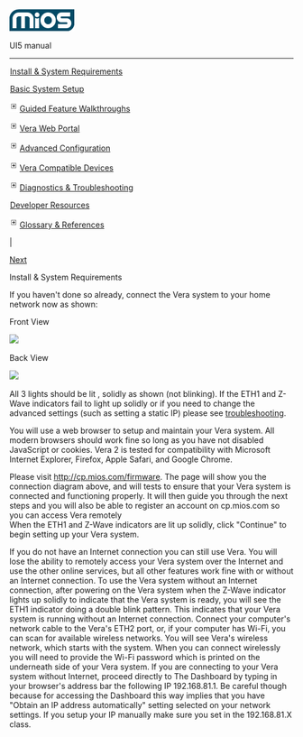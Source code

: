 ![](skins/mios/images/logo.png)

UI5 manual

  
---  
  
![](images/spacer.gif)[Install & System
Requirements](index.html#!docs5/installation_and_system_requirements_en_2_all.md)

![](images/spacer.gif)[Basic System Setup ](index.html#!docs5/getting_started_en_2_all.md)

![](images/plus.gif)[Guided Feature Walkthroughs ](index.html#!docs5/features_en_2_all.md)

![](images/plus.gif)[Vera Web Portal](index.html#!docs5/mymios_web_portal_en_2_all.md)

![](images/plus.gif)[Advanced
Configuration](index.html#!docs5/advanced_configuration_en_2_all.md)

![](images/plus.gif)[Vera Compatible
Devices](index.html#!docs5/supported_hardware_en_2_all.md)

![](images/plus.gif)[Diagnostics &
Troubleshooting](index.html#!docs5/troubleshooting_en_2_all.md)

![](images/spacer.gif)[Developer Resources](index.html#!docs5/developers_en_2_all.md)

![](images/plus.gif)[Glossary & References](index.html#!docs5/reference_en_2_all.md)

|

[Next](index.html#!docs5/getting_started_en_2_all.md)

Install & System Requirements

  
If you haven't done so already, connect the Vera system to your home network
now as shown:  
  
Front View  
  
![](/images/mios/vera2_front.png)  
  
Back View  
  
![](/images/mios/vera2_back.png)  
  
All 3 lights should be lit , solidly as shown (not blinking). If the ETH1 and
Z-Wave indicators fail to light up solidly or if you need to change the
advanced settings (such as setting a static IP) please see
[troubleshooting](index.html#!docs5/network_troubleshooting_en_all_all.md).  
  
  
You will use a web browser to setup and maintain your Vera system.  All modern
browsers should work fine so long as you have not disabled JavaScript or
cookies.  Vera 2 is tested for compatibility with Microsoft Internet Explorer,
Firefox, Apple Safari, and Google Chrome.  
  
Please visit <http://cp.mios.com/firmware>. The page will show you the
connection diagram above, and will tests to ensure that your Vera system is
connected and functioning properly. It will then guide you through the next
steps and you will also be able to register an account on cp.mios.com so you
can access Vera remotely  
When the ETH1 and Z-Wave indicators are lit up solidly, click "Continue" to
begin setting up your Vera system.  
  
If you do not have an Internet connection you can still use Vera. You will
lose the ability to remotely access your Vera system over the Internet and use
the other online services, but all other features work fine with or without an
Internet connection. To use the Vera system without an Internet connection,
after powering on the Vera system when the Z-Wave indicator lights up solidly
to indicate that the Vera system is ready, you will see the ETH1 indicator
doing a double blink pattern. This indicates that your Vera system is running
without an Internet connection. Connect your computer's network cable to the
Vera's ETH2 port, or, if your computer has Wi-Fi, you can scan for available
wireless networks. You will see Vera's wireless network, which starts with the
system. When you can connect wirelessly you will need to provide the Wi-Fi
password which is printed on the underneath side of your Vera system. If you
are connecting to your Vera system without Internet, proceed directly to The
Dashboard by typing in your browser's address bar the following IP
192.168.81.1. Be careful though because for accessing the Dashboard this way
implies that you have "Obtain an IP address automatically" setting selected on
your network settings. If you setup your IP manually make sure you set in the
192.168.81.X class.  

  

